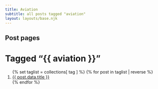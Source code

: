 ```yaml
---
title: Aviation 
subtitle: all posts tagged "aviation"
layout: layouts/base.njk
---
```

## Post pages

<h1>Tagged “{{ aviation }}”</h1>

<ol>
{% set taglist = collections[ tag ] %}
{% for post in taglist | reverse %}
  <li><a href="{{ post.url | url }}">{{ post.data.title }}</a></li>
{% endfor %}
</ol>
